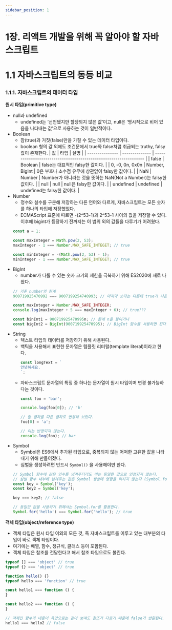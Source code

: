 ```yaml
---
sidebar_position: 1
---
```


# 1장. 리액트 개발을 위해 꼭 알아야 할 자바스크립트

# 1.1 자바스크립트의 동등 비교

### 1.1.1. 자바스크립트의 데이터 타입

**원시 타입(primitive type)**

- null과 undefined
  - undefined는 ‘선언됐지만 할당되지 않은 값’이고, null은 ‘명시적으로 비어 있음을 나타내는 값’으로 사용하는 것이 일반적이다.
- Boolean
  - 참(true)과 거짓(false)만을 가질 수 있는 데이터 타입이다.
  - boolean 형의 값 외에도 조건문에서 true와 false처럼 취급되는 truthy, falsy 값이 존재한다.
    | 값              | 타입           | 설명                                                              |
    | --------------- | -------------- | ----------------------------------------------------------------- |
    | false           | Boolean        | false는 대표적인 falsy한 값이다.                                  |
    | 0, -0, 0n, 0x0n | Number, BigInt | 0은 부호나 소수점 유무에 상관없이 falsy한 값이다.                 |
    | NaN             | Number         | Number가 아니라는 것을 뜻하는 NaN(Not a Number)는 falsy한 값이다. |
    | null            | null           | null은 falsy한 값이다.                                            |
    | undefined       | undefined      | undefined는 falsy한 값이다.                                       |
- Number
  - 정수와 실수를 구분해 저장하는 다른 언어와 다르게, 자바스크립트는 모든 숫자를 하나의 타입에 저장했었다.
  - ECMAScript 표준에 따르면 -(2^53-1)과 2^53-1 사이의 값을 저장할 수 있다. 이후에 bigint가 등장하기 전까지는 이 범위 외의 값들을 다루기가 어려웠다.
  ```jsx
  const a = 1;

  const maxInteger = Math.pow(2, 53);
  maxInteger - 1 === Number.MAX_SAFE_INTEGET; // true

  const minInteger = -(Math.pow(2, 53) - 1);
  minInteger - 1 === Number.MAX_SAFE_INTEGET; // true
  ```
- BigInt
  - number가 다룰 수 있는 숫자 크기의 제한을 극복하기 위해 ES2020에 새로 나왔다.
  ```jsx
  // 기존 number의 한계
  900719925470992 === 9007199254740993; // 마지막 숫자는 다른데 true가 나온다. 이는 더 이상 다룰 수 없는 크기이기 때문이다.

  const maxInteger = Number.MAX_SAFE_INTEGER;
  console.log(maxInteger + 5 === maxInteger + 6); // true???

  const binInt1 = 900719925470995n; // 끝에 n을 붙이거나
  const bigInt2 = BigInt(900719925470995); // BigInt 함수를 사용하면 된다.
  ```
- String
  - 텍스트 타입의 데이터를 저장하기 위해 사용된다.
  - 백틱을 사용해서 표현한 문자열은 템플릿 리터럴(template literal)이라고 한다.
    ```jsx
    const longText = `
    안녕하세요.
    `;
    ```
  - 자바스크립트 문자열의 특징 중 하나는 문자열이 원시 타입이며 변경 불가능하다는 것이다.
    ```jsx
    const foo = 'bar';

    console.log(foo[0]); // 'b'

    // 앞 글자를 다른 글자로 변경해 보았다.
    foo[0] = 'a';

    // 이는 반영되지 않는다.
    console.log(foo); // bar
    ```
- Symbol
  - Symbol은 ES6에서 추가된 타입으로, 중복되지 않는 어떠한 고유한 값을 나타내기 위해 만들어졌다.
  - 심벌을 생성하려면 반드시 `Symbol()` 을 사용해야만 한다.
  ```jsx
  // Symbol 함수에 같은 인수를 넘겨주더라도 이는 동일한 값으로 인정되지 않는다.
  // 심벌 함수 내부에 넘겨주는 값은 Symbol 생성에 영향을 미치지 않는다 (Symbol.for 제외).
  const key = Symbol('key');
  const key2 = Symbol('key');

  key === key2; // false

  // 동일한 값을 사용하기 위해서는 Symbol.for를 활용한다.
  Symbol.for('hello') === Symbol.for('hello'); // true
  ```

**객체 타입(object/reference type)**

- 객체 타입은 원시 타입 이외의 모든 것, 즉 자바스크립트를 이루고 있는 대부분의 타입이 바로 객체 타입이다.
- 여기에는 배열, 함수, 정규식, 클래스 등이 포함된다.
- 객체 타입은 참조를 전달한다고 해서 참조 타입으로도 불린다.

```jsx
typeof [] === 'object' // true
typeof {} === 'object' // true

function hello() {}
typeof hello === 'function' // true

const hello1 === function () {
}

const hello2 === function () {
}

// 객체인 함수의 내용이 육안으로는 같아 보여도 참조가 다르기 때문에 false가 반환된다.
hello1 === hello2 // false
```
